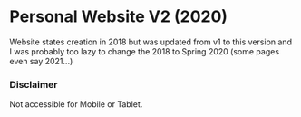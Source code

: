 # Personal Website V2 (2020)

Website states creation in 2018 but was updated from v1 to this version and I was probably too lazy to change the 2018 to Spring 2020 (some pages even say 2021...)

### Disclaimer
Not accessible for Mobile or Tablet.
